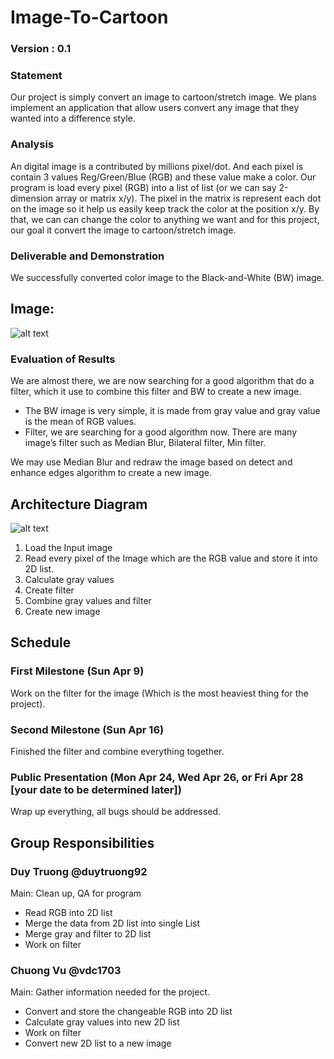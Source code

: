 # Image-To-Cartoon

### Version : 0.1

### Statement

Our project is simply convert an image to cartoon/stretch image. We plans implement an application that allow users convert any image that they wanted into a difference style.

### Analysis
An digital image is a contributed by millions pixel/dot. And each pixel is contain 3 values Reg/Green/Blue (RGB) and these value make a color. Our program is load every pixel (RGB) into a list of list (or we can say 2-dimension array or matrix x/y). The pixel in the matrix is represent each dot on the image so it help us easily keep track the color at the position x/y. By that, we can can change the color to anything we want and for this project, our goal it convert the image to cartoon/stretch image.


### Deliverable and Demonstration
We successfully converted color image to the Black-and-White (BW) image.


## Image:
![alt text][output]

### Evaluation of Results
We are almost there, we are now searching for a good algorithm that do a filter, which it use to combine this filter and BW to create a new image.

* The BW image is very simple, it is made from gray value and gray value is the mean of RGB values.
* Filter, we are searching for a good algorithm now. There are many image’s filter such as Median Blur, Bilateral filter, Min filter. 

We may use Median Blur and redraw the image based on detect and enhance edges algorithm to create a new image.


## Architecture Diagram

![alt text][diagram]

1. Load the Input image
2. Read every pixel of the Image which are the RGB value and store it into 2D list.
3. Calculate gray values
4. Create filter
5. Combine gray values and filter
6. Create new image 


## Schedule

### First Milestone (Sun Apr 9)
Work on the filter for the image (Which is the most heaviest thing for the project).

### Second Milestone (Sun Apr 16)
Finished the filter and combine everything together.

### Public Presentation (Mon Apr 24, Wed Apr 26, or Fri Apr 28 [your date to be determined later])
Wrap up everything, all bugs should be addressed.

## Group Responsibilities

### Duy Truong @duytruong92
Main: Clean up, QA for program
* Read RGB into 2D list 
* Merge the data from 2D list into single List
* Merge gray and filter to 2D list
* Work on filter

### Chuong Vu @vdc1703
Main: Gather information needed for the project.
* Convert and store the changeable RGB into 2D list
* Calculate gray values into new 2D list
* Work on filter
* Convert new 2D list to a new image


<!-- Links -->
[output]: https://github.com/oplS17projects/Image-To-Cartoon/blob/master/OutPut.PNG
[diagram]: https://github.com/oplS17projects/Image-To-Cartoon/blob/master/Diagram.png

